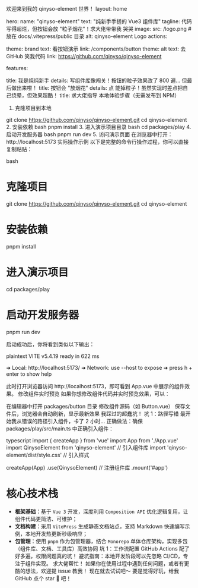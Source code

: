 欢迎来到我的 qinyso-element 世界！
layout: home

hero:
name: "qinyso-element"
text: "纯新手手搓的 Vue3 组件库"
tagline: 代码写得超烂，但按钮会放 "粒子烟花"！求大佬带带我 哭哭
image:
src: /logo.png # 放在 docs/.vitepress/public 目录
alt: qinyso-element Logo
actions:

theme: brand
text: 看按钮演示
link: /components/button
theme: alt
text: 去 GitHub 笑我代码
link: https://github.com/qinyso/qinyso-element

features:

title: 我是纯纯新手
details: 写组件库像闯关！按钮的粒子效果改了 800 遍... 但最后做出来啦！
title: 按钮会 "放烟花"
details: 点 <er-button /> 能掉粒子！虽然实现时差点把自己绕晕，但效果超酷！
title: 求大佬指导 
本地体验步骤（无需发布到 NPM）
1. 克隆项目到本地

git clone https://github.com/qinyso/qinyso-element.git
cd qinyso-element
2. 安装依赖
bash
pnpm install
3. 进入演示项目目录
bash
cd packages/play
4. 启动开发服务器
bash
pnpm run dev
5. 访问演示页面
在浏览器中打开：http://localhost:5173
实际操作示例
以下是完整的命令行操作过程，你可以直接复制粘贴：

bash
# 克隆项目
git clone https://github.com/qinyso/qinyso-element.git
cd qinyso-element

# 安装依赖
pnpm install

# 进入演示项目
cd packages/play

# 启动开发服务器
pnpm run dev

启动成功后，你将看到类似以下输出：

plaintext
  VITE v5.4.19  ready in 622 ms

  ➜  Local:   http://localhost:5173/
  ➜  Network: use --host to expose
  ➜  press h + enter to show help

此时打开浏览器访问 http://localhost:5173，即可看到 App.vue 中展示的组件效果。
修改组件实时预览
如果你想修改组件代码并实时预览效果，可以：

在编辑器中打开 packages/button 目录
修改组件源码（如 Button.vue）
保存文件后，浏览器会自动刷新，显示最新效果
我踩过的超蠢坑！
坑 1：路径写错
最开始我从错误的路径引入组件，卡了 2 小时...
正确做法：确保 packages/play/src/main.ts 中正确引入组件：

typescript
import { createApp } from 'vue'
import App from './App.vue'
import QinysoElement from 'qinyso-element' // 引入组件库
import 'qinyso-element/dist/style.css' // 引入样式

createApp(App)
  .use(QinysoElement) // 注册组件库
  .mount('#app')

# 核心技术栈  

- **框架基础**：基于 `Vue 3` 开发，深度利用 `Composition API` 优化逻辑复用，让组件代码更简洁、可维护；  
- **文档构建**：采用 `VitePress` 生成静态文档站点，支持 Markdown 快速编写示例，本地开发热更新秒级响应；  
- **包管理**：使用 `pnpm` 作为包管理器，结合 `Monorepo` 单体仓库架构，实现多包（组件库、文档、工具库）高效协同
坑 1：工作流配置
GitHub Actions 配了好多遍，权限问题真的坑！
避坑指南：本地开发阶段可以先忽略 CI/CD，专注于组件实现。
求大佬帮忙！
如果你在使用过程中遇到任何问题，或者有更酷的想法，欢迎提 issue 教我！
现在就去试试吧～ 要是觉得好玩，给我 GitHub 点个 star 🌟 吧！